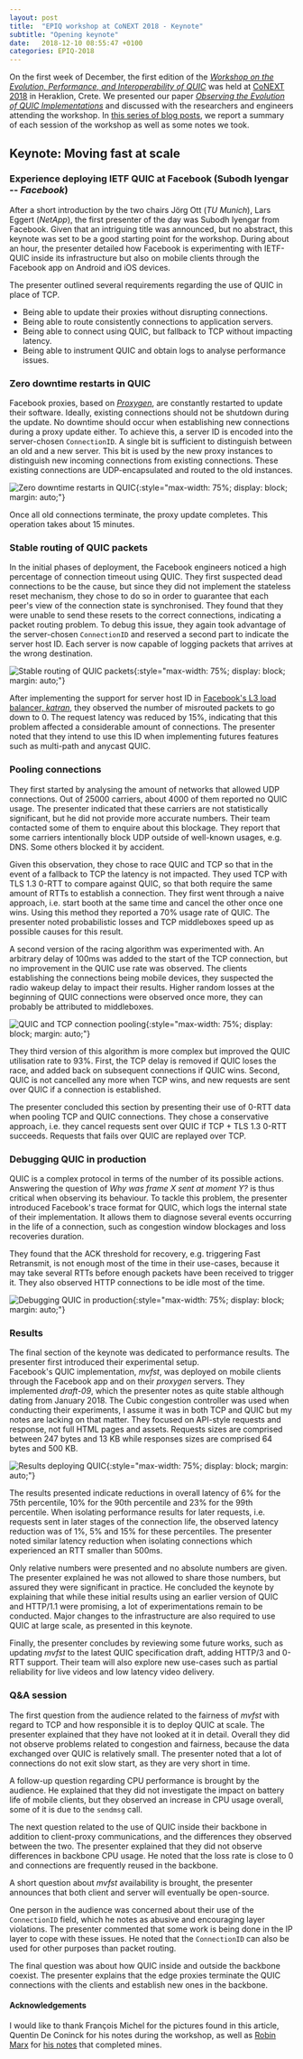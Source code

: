 ```yaml
---
layout: post
title:  "EPIQ workshop at CoNEXT 2018 - Keynote"
subtitle: "Opening keynote"
date:   2018-12-10 08:55:47 +0100
categories: EPIQ-2018 
---
```


On the first week of December, the first edition of the [*Workshop on the Evolution, Performance, and Interoperability of QUIC*][epiq] was held at [CoNEXT 2018][conext] in Heraklion, Crete.
We presented our paper [*Observing the Evolution of QUIC Implementations*][paper] and discussed with the researchers and engineers attending the workshop. 
In [this series of blog posts][posts], we report a summary of each session of the workshop as well as some notes we took.

[epiq]: https://conferences2.sigcomm.org/co-next/2018/#!/workshop-epiq
[conext]: https://conferences2.sigcomm.org/co-next/2018/
[paper]: https://dl.acm.org/citation.cfm?id=3284852
[posts]: {{site.baseurl}}/categories/#epiq2018

## Keynote: Moving fast at scale
### Experience deploying IETF QUIC at Facebook (Subodh Iyengar -- *Facebook*)

After a short introduction by the two chairs Jörg Ott (*TU Munich*), Lars Eggert (*NetApp*), the first presenter of the day was Subodh Iyengar from Facebook.
Given that an intriguing title was announced, but no abstract, this keynote was set to be a good starting point for the workshop.
During about an hour, the presenter detailed how Facebook is experimenting with IETF-QUIC inside its infrastructure but also on mobile clients through the Facebook app on Android and iOS devices.

The presenter outlined several requirements regarding the use of QUIC in place of TCP.

* Being able to update their proxies without disrupting connections.
* Being able to route consistently connections to application servers.
* Being able to connect using QUIC, but fallback to TCP without impacting latency.
* Being able to instrument QUIC and obtain logs to analyse performance issues.

### Zero downtime restarts in QUIC

Facebook proxies, based on [*Proxygen*][proxygen], are constantly restarted to update their software.
Ideally, existing connections should not be shutdown during the update.
No downtime should occur when establishing new connections during a proxy update either.
To achieve this, a server ID is encoded into the server-chosen `ConnectionID`.
A single bit is sufficient to distinguish between an old and a new server.
This bit is used by the new proxy instances to distinguish new incoming connections from existing connections.
These existing connections are UDP-encapsulated and routed to the old instances.

![Zero downtime restarts in QUIC](/blog/assets/fb_restarts.jpg){:style="max-width: 75%; display: block; margin: auto;"}

Once all old connections terminate, the proxy update completes.
This operation takes about 15 minutes.

[proxygen]: https://code.fb.com/production-engineering/introducing-proxygen-facebook-s-c-http-framework/

### Stable routing of QUIC packets

In the initial phases of deployment, the Facebook engineers noticed a high percentage of connection timeout using QUIC.
They first suspected dead connections to be the cause, but since they did not implement the stateless reset mechanism, they chose to do so in order to guarantee that each peer's view of the connection state is synchronised.
They found that they were unable to send these resets to the correct connections, indicating a packet routing problem.
To debug this issue, they again took advantage of the server-chosen `ConnectionID` and reserved a second part to indicate the server host ID.
Each server is now capable of logging packets that arrives at the wrong destination.

![Stable routing of QUIC packets](/blog/assets/fb_routing.jpg){:style="max-width: 75%; display: block; margin: auto;"}

After implementing the support for server host ID in [Facebook's L3 load balancer, *katran*][katran], they observed the number of misrouted packets to go down to 0.
The request latency was reduced by 15%, indicating that this problem affected a considerable amount of connections.
The presenter noted that they intend to use this ID when implementing futures features such as multi-path and anycast QUIC.

[katran]: https://github.com/facebookincubator/katran

### Pooling connections

They first started by analysing the amount of networks that allowed UDP connections.
Out of 25000 carriers, about 4000 of them reported no QUIC usage.
The presenter indicated that these carriers are not statistically significant, but he did not provide more accurate numbers.
Their team contacted some of them to enquire about this blockage. They report that some carriers intentionally block UDP outside of well-known usages, e.g. DNS.
Some others blocked it by accident.

Given this observation, they chose to race QUIC and TCP so that in the event of a fallback to TCP the latency is not impacted.
They used TCP with TLS 1.3 0-RTT to compare against QUIC, so that both require the same amount of RTTs to establish a connection.
They first went through a naive approach, i.e. start booth at the same time and cancel the other once one wins. Using this method they reported a 70% usage rate of QUIC.
The presenter noted probabilistic losses and TCP middleboxes speed up as possible causes for this result.

A second version of the racing algorithm was experimented with.
An arbitrary delay of 100ms was added to the start of the TCP connection, but no improvement in the QUIC use rate was observed.
The clients establishing the connections being mobile devices, they suspected the radio wakeup delay to impact their results.
Higher random losses at the beginning of QUIC connections were observed once more, they can probably be attributed to middleboxes.

![QUIC and TCP connection pooling](/blog/assets/fb_pooling.jpg){:style="max-width: 75%; display: block; margin: auto;"}

They third version of this algorithm is more complex but improved the QUIC utilisation rate to 93%.
First, the TCP delay is removed if QUIC loses the race, and added back on subsequent connections if QUIC wins.
Second, QUIC is not cancelled any more when TCP wins, and new requests are sent over QUIC if a connection is established.

The presenter concluded this section by presenting their use of 0-RTT data when pooling TCP and QUIC connections.
They chose a conservative approach, i.e. they cancel requests sent over QUIC if TCP + TLS 1.3 0-RTT succeeds.
Requests that fails over QUIC are replayed over TCP.

### Debugging QUIC in production

QUIC is a complex protocol in terms of the number of its possible actions. Answering the question of *Why was frame X sent at moment Y?* is thus critical when observing its behaviour.
To tackle this problem, the presenter introduced Facebook's trace format for QUIC, which logs the internal state of their implementation. It allows them to diagnose several events occurring in the life of a connection, such as congestion window blockages and loss recoveries duration.

They found that the ACK threshold for recovery, e.g. triggering Fast Retransmit, is not enough most of the time in their use-cases, because it may take several RTTs before enough packets have been received to trigger it.
They also observed HTTP connections to be idle most of the time.


![Debugging QUIC in production](/blog/assets/fb_debugging.jpg){:style="max-width: 75%; display: block; margin: auto;"}

### Results

The final section of the keynote was dedicated to performance results. The presenter first introduced their experimental setup.  
Facebook's QUIC implementation, *mvfst*, was deployed on mobile clients through the Facebook app and on their *proxygen* servers.
They implemented *draft-09*, which the presenter notes as quite stable although dating from January 2018.
The Cubic congestion controller was used when conducting their experiments, I assume it was in both TCP and QUIC but my notes are lacking on that matter.
They focused on API-style requests and response, not full HTML pages and assets. Requests sizes are comprised between 247 bytes and 13 KB while responses sizes are comprised 64 bytes and 500 KB.

![Results deploying QUIC](/blog/assets/fb_results.jpg){:style="max-width: 75%; display: block; margin: auto;"}

The results presented indicate reductions in overall latency of 6% for the 75th percentile, 10% for the 90th percentile and 23% for the 99th percentile.
When isolating performance results for later requests, i.e. requests sent in later stages of the connection  life, the observed latency reduction was of 1%, 5% and 15% for these percentiles.
The presenter noted similar latency reduction when isolating connections which experienced an RTT smaller than 500ms.

Only relative numbers were presented and no absolute numbers are given. The presenter explained he was not allowed to share those numbers, but assured they were significant in practice.
He concluded the keynote by explaining that while these initial results using an earlier version of QUIC and HTTP/1.1 were promising, a lot of experimentations remain to be conducted.
Major changes to the infrastructure are also required to use QUIC at large scale, as presented in this keynote. 

Finally, the presenter concludes by reviewing some future works, such as updating *mvfst* to the latest QUIC specification draft, adding HTTP/3 and 0-RTT support. Their team will also explore new use-cases such as partial reliability for live videos and low latency video delivery.

### Q&A session

The first question from the audience related to the fairness of *mvfst* with regard to TCP and how responsible it is to deploy QUIC at scale.
The presenter explained that they have not looked at it in detail.
Overall they did not observe problems related to congestion and fairness, because the data exchanged over QUIC is relatively small.
The presenter noted that a lot of connections do not exit slow start, as they are very short in time.

A follow-up question regarding CPU performance is brought by the audience.
He explained that they did not investigate the impact on battery life of mobile clients, but they observed an increase in CPU usage overall, some of it is due to the `sendmsg` call.

The next question related to the use of QUIC inside their backbone in addition to client-proxy communications, and the differences they observed between the two.
The presenter explained that they did not observe differences in backbone CPU usage. He noted that the loss rate is close to 0 and connections are frequently reused in the backbone.

A short question about *mvfst* availability is brought, the presenter announces that both client and server will eventually be open-source.

One person in the audience was concerned about their use of the `ConnectionID` field, which he notes as abusive and encouraging layer violations. The presenter commented that some work is being done in the IP layer to cope with these issues. He noted that the `ConnectionID` can also be used for other purposes than packet routing.

The final question was about how QUIC inside and outside the backbone coexist. The presenter explains that the edge proxies terminate the QUIC connections with the clients and establish new ones in the backbone.
#### Acknowledgements

I would like to thank François Michel for the pictures found in this article, Quentin De Coninck for his notes during the workshop, as well as [Robin Marx][rmarx] for [his notes][rmarx-notes] that completed mines.

[rmarx-notes]: https://docs.google.com/document/d/16SZDhfR2IspQLQ8s_-FiKBZRgp2WJ02gtDZsWYsNVJ8/edit
[rmarx]: https://twitter.com/programmingart
